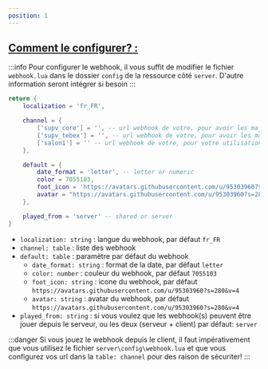 ```yaml
---
position: 1
---
```


<h2><u>Comment le configurer? :</u></h2>

:::info
Pour configurer le webhook, il vous suffit de modifier le fichier `webhook.lua` dans le dossier `config` de la ressource côté `server`.
D'autre information seront intégrer si besoin
:::

```lua
return {
    localization = 'fr_FR',

    channel = {
        ['supv_core'] = '', -- url webhook de votre, pour avoir les maj de supv_core en webhook
        ['supv_tebex'] = '', -- url webhook de votre, pour avoir les maj des script supv acheté sur tebex en webhook
        ['salon1'] = '' -- url webhook de votre, pour votre utilisation personnel, vous pouvez en ajoutez autant que vous voulez
    },

    default = {
        date_format = 'letter', -- letter or numeric
        color = 7055103,
        foot_icon = 'https://avatars.githubusercontent.com/u/95303960?s=280&v=4',
        avatar = "https://avatars.githubusercontent.com/u/95303960?s=280&v=4"
    },

    played_from = 'server' -- shared or server 
}
```

* `localization: string` : langue du webhook, par défaut `fr_FR`
* `channel: table` : liste des webhook
* `default: table` : paramètre par défaut du webhook
    * `date_format: string` : format de la date, par défaut `letter`
    * `color: number` : couleur du webhook, par défaut `7055103`
    * `foot_icon: string` : icone du webhook, par défaut `https://avatars.githubusercontent.com/u/95303960?s=280&v=4`
    * `avatar: string` : avatar du webhook, par défaut `https://avatars.githubusercontent.com/u/95303960?s=280&v=4`
* `played_from: string` : si vous voulez que les webhook(s) peuvent être jouer depuis le serveur, ou les deux (serveur + client) par défaut: `server`

:::danger
Si vous jouez le webhook depuis le client, il faut impérativement que vous utilisez le fichier `server\config\webhook.lua` et que vous configurez vos url dans la `table: channel` pour des raison de sécuriter!
:::
